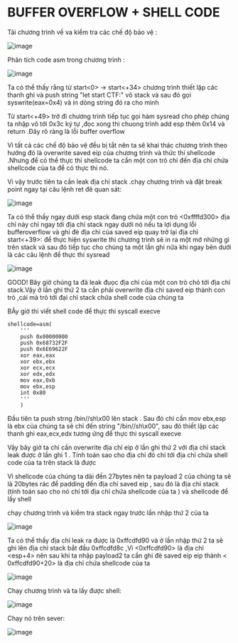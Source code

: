 # BUFFER OVERFLOW + SHELL CODE
Tải chương trình về va kiểm tra các chế độ bảo vệ :

![image](https://user-images.githubusercontent.com/93699926/228743243-bd816515-c6a8-40b0-bb05-58f0ede79b30.png)

Phân tích code asm trong chương trình :

![image](https://user-images.githubusercontent.com/93699926/228743473-3317b633-4305-4f15-9f7c-d7d2b748c8f0.png)

Ta có thể thấy rằng từ start<0> -> start<+34> chương trình thiết lập các thanh ghi và push string "let start CTF:" vô stack và sau đó gọi syswrite(eax=0x4) và in dòng string đó ra cho mình

Từ start<+49> trở đi chương trình tiếp tục gọi hàm sysread cho phép chúng ta nhập vô tới 0x3c ký tự ,đọc xong thì chuong trình add esp thêm 0x14 và return .Đây rõ ràng là lỗi buffer overflow

Vì tất cả các chế độ bảo vệ đều bị tắt nên ta sẽ khai thác chương trình theo hướng đó là overwrite saved eip của chương trình và thức thi shellcode .Nhưng để có thể thực thi shellcode ta cần một con trỏ chỉ đến địa chỉ chứa shellcode của ta để có thực thi nó.

Vi vậy trước tiên ta cần leak địa chỉ stack .chạy chương trình và đặt break point ngay tại câu lệnh ret đê quan sát:

![image](https://user-images.githubusercontent.com/93699926/228746189-5e78761a-1b4e-40ba-8c73-6361fbdbf65a.png)

Ta có thể thấy ngay dưới esp stack đang chứa một con trỏ <0xffffd300> địa chỉ này chỉ ngay tới địa chỉ stack ngay dưới nó nếu ta lợi dụng lỗi bufferoverflow và ghi đè địa chỉ của saved eip quay trở lại địa chỉ start<+39>: để thực hiện syswrite thi chương trình sẽ in ra một mớ những gì trên stack và sau đó tiếp tục cho chúng ta một lần ghi nữa khi ngay bên dưới là các câu lệnh để thực thi sysread

![image](https://user-images.githubusercontent.com/93699926/228747600-875935d7-83d8-4928-a574-7a99a4c16c74.png)

GOOD! Bây giờ chúng ta đã leak đuọc địa chỉ của một con trỏ chỏ tới địa chỉ stack.Vậy ở lần ghi thứ 2 ta cần phải overwrite địa chi saved eip thành con trỏ ,cái mà trỏ tới đại chỉ stack chứa shell code của chúng ta 

BÂy giờ thi viết shell code để thực thi syscall execve
```
shellcode=asm(
    '''
    push 0x00000000
    push 0x68732F2F
    push 0x6E69622F  
    xor eax,eax
    xor ebx,ebx
    xor ecx,ecx
    xor edx,edx
    mov eax,0xb
    mov ebx,esp
    int 0x80
    '''
    )
 ```
 
 Đầu tiên ta push strng /bin//sh\x00 lên stack . Sau đó chỉ cần mov ebx,esp là ebx của chúng ta sẽ chỉ đến string "/bin//sh\x00", sau đó thiết lập các thanh ghi eax,ecx,edx tương ứng để thực thi syscall execve
 
 Vậy bây giờ ta chỉ cần overwrite địa chỉ eip ở lần ghi thứ 2 với địa chỉ stack leak được ở lần ghi 1 . Tính toán sao cho địa chỉ đó chỉ tới địa chỉ chứa shell code của ta trên stack là được 
 
 Vì shellcode của chúng ta dài đến 27bytes nên ta payload 2 của chúng ta sẽ là 20bytes rác để padding đến địa chỉ saved eip , sau đó là địa chỉ  stack (tính toán sao cho nó chỉ tới địa chỉ chứa shellcode của ta ) và shellcode để lấy shell
 
 chạy chương trình và kiểm tra stack ngay trước lần nhập thứ 2 của ta 
 
 ![image](https://user-images.githubusercontent.com/93699926/228751877-4652b384-6532-4f05-9536-81fb9bbee71b.png)

Ta có thể thấy địa chỉ leak ra được là 0xffcdfd90 và ở lần nhập thứ 2 ta sẽ ghi lên địa chỉ stack bắt đầu 0xffcdfd8c ,Vì <0xffcdfd90> là địa chỉ <esp+4> nên sau khi ta nhập payload2 ta cần ghi đè saved eip eip thành < 0xffcdfd90+20> là địa chỉ chứa shellcode của ta

![image](https://user-images.githubusercontent.com/93699926/228753014-4339aee3-cdd4-423e-8a0d-72e26fa63325.png)

Chạy chương trình và ta lấy được shell:

![image](https://user-images.githubusercontent.com/93699926/228753528-abcd6ddc-d2bd-4202-8ca2-0c4df7cc4af9.png)

Chạy nó trên sever:

![image](https://user-images.githubusercontent.com/93699926/228755512-e1813380-0a2d-4700-b9e8-22fda6003917.png)
